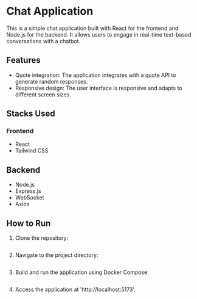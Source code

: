 # Chat Application

This is a simple chat application built with React for the frontend and Node.js for the backend. It allows users to engage in real-time text-based conversations with a chatbot.

## Features

- Quote integration: The application integrates with a quote API to generate random responses.
- Responsive design: The user interface is responsive and adapts to different screen sizes.

## Stacks Used

### Frontend

- React
- Tailwind CSS

## Backend

- Node.js
- Express.js
- WebSocket
- Axios

## How to Run

1. Clone the repository:

   ```bash git clone

   ```

2. Navigate to the project directory:

   ```cd chat-app

   ```

3. Build and run the application using Docker Compose:

   ```docker-compose up --build

   ```

4. Access the application at 'http://localhost:5173'.
